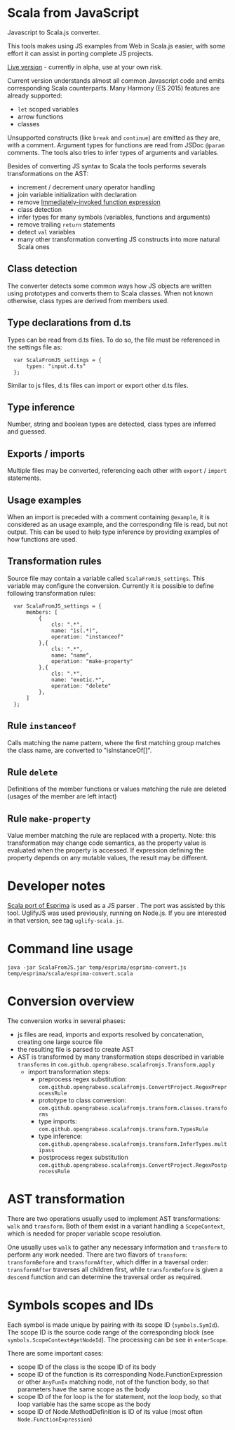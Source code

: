 Scala from JavaScript
=====================

Javascript to Scala.js converter.

This tools makes using JS examples from Web in Scala.js easier, with some effort it can assist in porting complete JS projects.

[Live version][3] - currently in alpha, use at your own risk.

Current version understands almost all common Javascript code and emits corresponding Scala counterparts.
Many Harmony (ES 2015) features are already supported:
- `let` scoped variables
- arrow functions
- classes

Unsupported constructs (like `break` and `continue`) are emitted as they are, with a comment.
Argument types for functions are read from JSDoc `@param` comments. The tools also tries to infer types of arguments and
 variables.

Besides of converting JS syntax to Scala the tools performs severals transformations on the AST:

- increment / decrement unary operator handling
- join variable initialization with declaration
- remove [Immediately-invoked function expression][4]
- class detection
- infer types for many symbols (variables, functions and arguments)
- remove trailing `return` statements
- detect `val` variables
- many other transformation converting JS constructs into more natural Scala ones

Class detection
---------------
The converter detects some common ways how JS objects are written using prototypes and converts them to
Scala classes. When not known otherwise, class types are derived from members used.

Type declarations from d.ts
---------------------------

Types can be read from d.ts files. To do so, the file must be referenced in the settings file as:

      var ScalaFromJS_settings = {
          types: "input.d.ts"
      };

Similar to js files, d.ts files can import or export other d.ts files.

Type inference
--------------

Number, string and boolean types are detected, class types are inferred and guessed. 

Exports / imports
-----------------
Multiple files may be converted, referencing each other with `export` / `import` statements.

Usage examples
--------------

When an import is preceded with a comment containing `@example`, it is considered as an usage example, and the
corresponding file is read, but not output. This can be used to help type inference by providing examples of how
functions are used.

Transformation rules
--------------------

Source file may contain a variable called `ScalaFromJS_settings`. This variable may configure the conversion. Currently
it is possible to define following transformation rules:


      var ScalaFromJS_settings = {
          members: [
              {
                  cls: ".*",
                  name: "is(.*)",
                  operation: "instanceof"
              },{
                  cls: ".*",
                  name: "name",
                  operation: "make-property"
              },{
                  cls: ".*",
                  name: "exotic.*",
                  operation: "delete"
              },
          ]
      };

Rule `instanceof`
-----------------
Calls matching the name pattern, where the first matching group matches the class name, are converted to "isInstanceOf[]".

Rule `delete`
-------------
Definitions of the member functions or values matching the rule are deleted (usages of the member are left intact)

Rule `make-property`
--------------------
Value member matching the rule are replaced with a property. Note: this transformation may change code semantics, as the property value
is evaluated when the property is accessed. If expression defining the property depends on any mutable values, the result may be different.  

Developer notes
===============

[Scala port of Esprima][5] is used as a JS parser . The port was assisted by this tool. UglifyJS was used previously, running on Node.js. If you are
interested in that version, see tag `uglify-scala.js`. 

 [3]: https://ondrejspanel.github.io/ScalaFromJS/live/
 [4]: https://en.wikipedia.org/wiki/Immediately-invoked_function_expression
 [5]: https://github.com/OpenGrabeso/esprima-scala
 
 
Command line usage
==================

`java -jar ScalaFromJS.jar temp/esprima/esprima-convert.js temp/esprima/scala/esprima-convert.scala`
 
Conversion overview
===================

The conversion works in several phases:

- js files are read, imports and exports resolved by concatenation, creating one large source file
- the resulting file is parsed to create AST
- AST is transformed by many transformation steps described in variable `transforms` in `com.github.opengrabeso.scalafromjs.Transform.apply`
  - import transformation steps:
    - preprocess regex substitution: `com.github.opengrabeso.scalafromjs.ConvertProject.RegexPreprocessRule`
    - prototype to class conversion: `com.github.opengrabeso.scalafromjs.transform.classes.transforms`
    - type imports: `com.github.opengrabeso.scalafromjs.transform.TypesRule`
    - type inference: `com.github.opengrabeso.scalafromjs.transform.InferTypes.multipass`
    - postprocess regex substitution `com.github.opengrabeso.scalafromjs.ConvertProject.RegexPostprocessRule`

AST transformation
==================

There are two operations usually used to implement AST transformations: `walk` and `transform`. Both of them exist in a
variant handling a `ScopeContext`, which is needed for proper variable scope resolution.

One usually uses `walk` to gather any necessary information and `transform` to perform any work needed. There are two
flavors of `transform`: `transformBefore` and `transformAfter`, which differ in a traversal order: `transformAfter`
traverses all children first, while `transformBefore` is given a `descend` function and can determine the traversal order
as required.

Symbols scopes and IDs
======================

Each symbol is made unique by pairing with its scope ID (`symbols.SymId`). The scope ID is the source code range of the
corresponding block (see `symbols.ScopeContext#getNodeId`). The processing can be see in `enterScope`.

There are some important cases:

- scope ID of the class is the scope ID of its body
- scope ID of the function is its corresponding Node.FunctionExpression or other `AnyFunEx` matching node, not of the
  function body, so that parameters have the same scope as the body
- scope ID of the for loop is the for statement, not the loop body, so that loop variable has the same scope as the body
- scope ID of Node.MethodDefinition is ID of its value (most often `Node.FunctionExpression`)